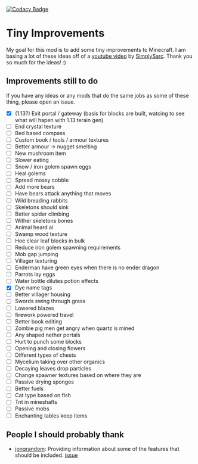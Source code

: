 [![Codacy Badge](https://api.codacy.com/project/badge/Grade/b676be8531fe473d9d4f61904db8449a)](https://app.codacy.com/app/TrickyPR/Tiny-Improvments?utm_source=github.com&utm_medium=referral&utm_content=trickypr/Tiny-Improvments&utm_campaign=Badge_Grade_Dashboard)

# Tiny Improvements

My goal for this mod is to add some tiny improvements to Minecraft. I am basing a lot of these ideas off of a [youtube video](https://www.youtube.com/watch?v=NSsac8V3BpA) by
[SimplySarc](https://www.youtube.com/channel/UCI4Ppudb5EGHNpIYQPVpKdw). Thank you so much for the ideas! :)

## Improvements still to do
If you have any ideas or any mods that do the same jobs as some of these thing, please open an issue.

-   [x] (1.13?) Exit portal / gateway (basis for blocks are built, watcing to see what will hapen with 1.13 terain gen)
-   [ ] End crystal texture
-   [ ] Bed based compass
-   [ ] Custom book / tools / armour textures
-   [ ] Better armour -> nugget smelting
-   [ ] New mushroom item
-   [ ] Slower eating
-   [ ] Snow / iron golem spawn eggs
-   [ ] Heal golems
-   [ ] Spread mossy cobble
-   [ ] Add more bears
-   [ ] Have bears attack anything that moves
-   [ ] Wild breading rabbits
-   [ ] Skeletons should sink
-   [ ] Better spider climbing
-   [ ] Wither skeletons bones
-   [ ] Animal heard ai
-   [ ] Swamp wood texture
-   [ ] Hoe clear leaf blocks in bulk
-   [ ] Reduce iron golem spawning requirements
-   [ ] Mob gap jumping
-   [ ] Villager texturing
-   [ ] Enderman have green eyes when there is no ender dragon
-   [ ] Parrots lay eggs
-   [ ] Water bottle dilutes potion effects
-   [x] Dye name tags
-   [ ] Better villager housing
-   [ ] Swords swing through grass
-   [ ] Lowered blazes
-   [ ] firework powered travel
-   [ ] Better book editing
-   [ ] Zombie pig men get angry when quartz is mined
-   [ ] Any shaped nether portals
-   [ ] Hurt to punch some blocks
-   [ ] Opening and closing flowers
-   [ ] Different types of chests
-   [ ] Mycelium taking over other organics
-   [ ] Decaying leaves drop particles
-   [ ] Change spawner textures based on where they are
-   [ ] Passive drying sponges
-   [ ] Better fuels
-   [ ] Cat type based on fish
-   [ ] Tnt in mineshafts
-   [ ] Passive mobs
-   [ ] Enchanting tables keep items

## People I should probably thank
-  [jonqrandom](https://github.com/jonqrandom): Providing information about some of the features that should be included. [issue](https://github.com/trickypr/Tiny-Improvments/issues/2)
